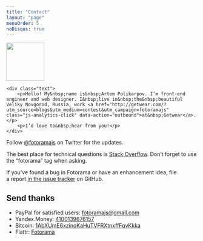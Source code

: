 ```yaml
---
title: "Contact"
layout: "page"
menuOrder: 5
noDisqus: true
---
```


<div class="contact">
	<img src="http://fotorama.s3.amazonaws.com/i/me/_MG_0645.jpg" width="100" height="100" class="avatar">

	<div class="text">
		<p>Hello! My&nbsp;name is&nbsp;Artem Polikarpov. I’m front-end engineer and web designer. I&nbsp;live in&nbsp;the&nbsp;beautiful Veliky Novgorod, Russia, work <a href="http://getwear.com/?utm_source=blogs&utm_medium=contest&utm_campaign=fotoramajs" class="js-analytics-click" data-action="outbound">at&nbsp;Getwear</a>.</p>
		<p>I’d love to&nbsp;hear from you!</p>
	</div>
</div>

Follow <a href="https://twitter.com/fotoramajs" class="js-analytics-click" data-action="outbound">@fotoramajs</a> on Twitter for the updates.

The best place for technical questions is <a href="http://stackoverflow.com/questions/ask" class="js-analytics-click" data-action="outbound">Stack Overflow</a>. Don’t forget to use the “fotorama” tag when asking.

If&nbsp;you’ve found a&nbsp;bug in&nbsp;Fotorama or&nbsp;have an&nbsp;enhancement idea, file a&nbsp;report <a href="https://github.com/artpolikarpov/fotorama/issues" class="js-analytics-click" data-action="outbound">in&nbsp;the issue tracker</a> on&nbsp;GitHub.

<!--
<center>...</center>
To&nbsp;showcase your Fotorama site or&nbsp;anything else, you can reach me&nbsp;by&nbsp;email at&nbsp;<a href="mailto:fotoramajs@gmail.com">fotoramajs@gmail.com</a>.
-->

## Send thanks <i class="icon-thumbs-up-alt"></i>
* PayPal for satisfied users: [fotoramajs@gmail.com](https://www.paypal.com/cgi-bin/webscr?cmd=_s-xclick&hosted_button_id=7M9KK5AQPG6CC)
* Yandex.Money: [4100139676157](https://money.yandex.ru/direct-payment.xml?receiver=4100139676157)
* Bitcoin: [1AbXUmE6xzinqKaHu<wbr/>TVFRXtnxffFqvKkka](bitcoin:1AbXUmE6xzinqKaHuTVFRXtnxffFqvKkka)
* Flattr: [Fotorama](https://flattr.com/thing/1845948/)